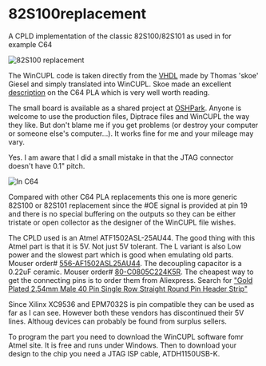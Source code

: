 # 82S100replacement
A CPLD implementation of the classic 82S100/82S101 as used in for example C64

![82S100 replacement](http://i.imgur.com/77l1N92.png)

The WinCUPL code is taken directly from the [VHDL](https://bitbucket.org/skoe/pla) made by Thomas 'skoe' Giesel and simply translated into WinCUPL. Skoe made an excellent [description](http://skoe.de/docs/c64-dissected/pla/c64_pla_dissected_r1.1_a4ds.pdf) on the C64 PLA which is very well worth reading.

The small board is available as a shared project at [OSHPark](https://oshpark.com/shared_projects/fJN4h1Z9). Anyone is welcome to use the production files, Diptrace files and WinCUPL the way they like. But don't blame me if you get problems (or destroy your computer or someone else's computer...). It works fine for me and your mileage may vary.

Yes. I am aware that I did a small mistake in that the JTAG connector doesn't have 0.1" pitch.

![In C64](http://i.imgur.com/hFkUcB3l.jpg)

Compared with other C64 PLA replacements this one is more generic 82S100 or 82S101 replacement since the #OE signal is provided at pin 19 and there is no special buffering on the outputs so they can be either tristate or open collector as the designer of the WinCUPL file wishes.

The CPLD used is an Atmel ATF1502ASL-25AU44. The good thing with this Atmel part is that it is 5V. Not just 5V tolerant. The L variant is also Low power and the slowest part which is good when emulating old parts. Mouser order# [556-AF1502ASL25AU44](http://www.mouser.se/Search/ProductDetail.aspx?R=ATF1502ASL-25AU44). The decoupling capacitor is a 0.22uF ceramic. Mouser order# [80-C0805C224K5R](http://www.mouser.se/Search/ProductDetail.aspx?R=C0805C224K5RACTU). The cheapest way to get the connecting pins is to order them from Aliexpress. Search for ["Gold Plated 2.54mm Male 40 Pin Single Row Straight Round Pin Header Strip"](https://www.aliexpress.com/af/Gold-Plated-2.54mm-Male-40-Pin-Single-Row-Straight.html?ltype=wholesale&d=y&origin=n&isViewCP=y&catId=0&initiative_id=SB_20161201120954&SearchText=Gold+Plated+2.54mm+Male+40+Pin+Single+Row+Straight&blanktest=0)

Since Xilinx XC9536 and EPM7032S is pin compatible they can be used as far as I can see. However both these vendors has discontinued their 5V lines. Althoug devices can probably be found from surplus sellers.

To program the part you need to download the WinCUPL software fomr Atmel site. It is free and runs under Windows. Then to download your design to the chip you need a JTAG ISP cable, ATDH1150USB-K. 
